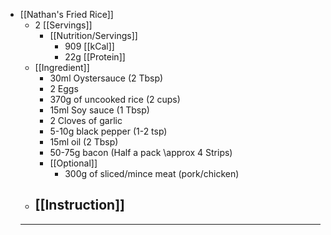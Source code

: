 - [[Nathan's Fried Rice]]
	- 2 [[Servings]]
		- [[Nutrition/Servings]]
			- 909 [[kCal]]
			- 22g [[Protein]]
	- [[Ingredient]]
		- 30ml Oystersauce (2 Tbsp)
		- 2 Eggs
		- 370g of uncooked rice (2 cups)
		- 15ml Soy sauce (1 Tbsp)
		- 2 Cloves of garlic
		- 5-10g black pepper (1-2 tsp)
		- 15ml oil (2 Tbsp)
		- 50-75g bacon (Half a pack \approx 4 Strips)
		- [[Optional]]
			- 300g of sliced/mince meat (pork/chicken)
	- [[Instruction]]
		-
	- ----------------------------------------------------------------------------------------------------------